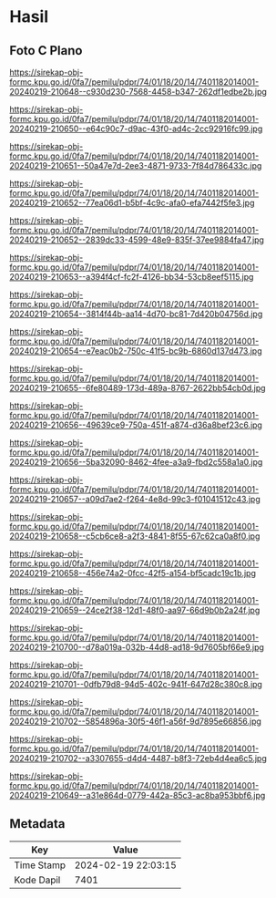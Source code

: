 # Hasil

## Foto C Plano

https://sirekap-obj-formc.kpu.go.id/0fa7/pemilu/pdpr/74/01/18/20/14/7401182014001-20240219-210648--c930d230-7568-4458-b347-262df1edbe2b.jpg

https://sirekap-obj-formc.kpu.go.id/0fa7/pemilu/pdpr/74/01/18/20/14/7401182014001-20240219-210650--e64c90c7-d9ac-43f0-ad4c-2cc92916fc99.jpg

https://sirekap-obj-formc.kpu.go.id/0fa7/pemilu/pdpr/74/01/18/20/14/7401182014001-20240219-210651--50a47e7d-2ee3-4871-9733-7f84d786433c.jpg

https://sirekap-obj-formc.kpu.go.id/0fa7/pemilu/pdpr/74/01/18/20/14/7401182014001-20240219-210652--77ea06d1-b5bf-4c9c-afa0-efa7442f5fe3.jpg

https://sirekap-obj-formc.kpu.go.id/0fa7/pemilu/pdpr/74/01/18/20/14/7401182014001-20240219-210652--2839dc33-4599-48e9-835f-37ee9884fa47.jpg

https://sirekap-obj-formc.kpu.go.id/0fa7/pemilu/pdpr/74/01/18/20/14/7401182014001-20240219-210653--a394f4cf-fc2f-4126-bb34-53cb8eef5115.jpg

https://sirekap-obj-formc.kpu.go.id/0fa7/pemilu/pdpr/74/01/18/20/14/7401182014001-20240219-210654--3814f44b-aa14-4d70-bc81-7d420b04756d.jpg

https://sirekap-obj-formc.kpu.go.id/0fa7/pemilu/pdpr/74/01/18/20/14/7401182014001-20240219-210654--e7eac0b2-750c-41f5-bc9b-6860d137d473.jpg

https://sirekap-obj-formc.kpu.go.id/0fa7/pemilu/pdpr/74/01/18/20/14/7401182014001-20240219-210655--6fe80489-173d-489a-8767-2622bb54cb0d.jpg

https://sirekap-obj-formc.kpu.go.id/0fa7/pemilu/pdpr/74/01/18/20/14/7401182014001-20240219-210656--49639ce9-750a-451f-a874-d36a8bef23c6.jpg

https://sirekap-obj-formc.kpu.go.id/0fa7/pemilu/pdpr/74/01/18/20/14/7401182014001-20240219-210656--5ba32090-8462-4fee-a3a9-fbd2c558a1a0.jpg

https://sirekap-obj-formc.kpu.go.id/0fa7/pemilu/pdpr/74/01/18/20/14/7401182014001-20240219-210657--a09d7ae2-f264-4e8d-99c3-f01041512c43.jpg

https://sirekap-obj-formc.kpu.go.id/0fa7/pemilu/pdpr/74/01/18/20/14/7401182014001-20240219-210658--c5cb6ce8-a2f3-4841-8f55-67c62ca0a8f0.jpg

https://sirekap-obj-formc.kpu.go.id/0fa7/pemilu/pdpr/74/01/18/20/14/7401182014001-20240219-210658--456e74a2-0fcc-42f5-a154-bf5cadc19c1b.jpg

https://sirekap-obj-formc.kpu.go.id/0fa7/pemilu/pdpr/74/01/18/20/14/7401182014001-20240219-210659--24ce2f38-12d1-48f0-aa97-66d9b0b2a24f.jpg

https://sirekap-obj-formc.kpu.go.id/0fa7/pemilu/pdpr/74/01/18/20/14/7401182014001-20240219-210700--d78a019a-032b-44d8-ad18-9d7605bf66e9.jpg

https://sirekap-obj-formc.kpu.go.id/0fa7/pemilu/pdpr/74/01/18/20/14/7401182014001-20240219-210701--0dfb79d8-94d5-402c-941f-647d28c380c8.jpg

https://sirekap-obj-formc.kpu.go.id/0fa7/pemilu/pdpr/74/01/18/20/14/7401182014001-20240219-210702--5854896a-30f5-46f1-a56f-9d7895e66856.jpg

https://sirekap-obj-formc.kpu.go.id/0fa7/pemilu/pdpr/74/01/18/20/14/7401182014001-20240219-210702--a3307655-d4d4-4487-b8f3-72eb4d4ea6c5.jpg

https://sirekap-obj-formc.kpu.go.id/0fa7/pemilu/pdpr/74/01/18/20/14/7401182014001-20240219-210649--a31e864d-0779-442a-85c3-ac8ba953bbf6.jpg


## Metadata

| Key        | Value               |
| ---------- | ------------------- |
| Time Stamp | 2024-02-19 22:03:15 |
| Kode Dapil | 7401                |



